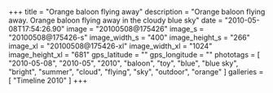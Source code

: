 +++
title = "Orange baloon flying away"
description = "Orange baloon flying away. Orange baloon flying away in the cloudy blue sky"
date = "2010-05-08T17:54:26.90"
image = "20100508@175426"
image_s = "20100508@175426-s"
image_width_s = "400"
image_height_s = "266"
image_xl = "20100508@175426-xl"
image_width_xl = "1024"
image_height_xl = "681"
gps_latitude = ""
gps_longitude = ""
phototags = [ "2010-05-08", "2010-05", "2010", "baloon", "toy", "blue", "blue sky", "bright", "summer", "cloud", "flying", "sky", "outdoor", "orange" ]
galleries = [ "Timeline 2010" ]
+++
